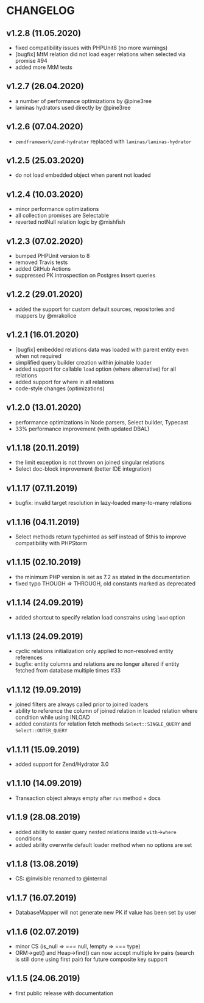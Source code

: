 # CHANGELOG 

v1.2.8 (11.05.2020)
--------------------
- fixed compatibility issues with PHPUnit8 (no more warnings)
- [bugfix] MtM relation did not load eager relations when selected via promise #94  
- added more MtM tests

v1.2.7 (26.04.2020)
--------------------
- a number of performance optimizations by @pine3ree
- laminas hydrators used directly by @pine3ree

v1.2.6 (07.04.2020)
--------------------
- `zendframework/zend-hydrator` replaced with `laminas/laminas-hydrator`

v1.2.5 (25.03.2020)
--------------------
- do not load embedded object when parent not loaded

v1.2.4 (10.03.2020)
--------------------
- minor performance optimizations
- all collection promises are Selectable
- reverted notNull relation logic by @mishfish

v1.2.3 (07.02.2020)
--------------------
- bumped PHPUnit version to 8
- removed Travis tests
- added GitHub Actions
- suppressed PK introspection on Postgres insert queries 

v1.2.2 (29.01.2020)
--------------------
- added the support for custom default sources, repositories and mappers by @mrakolice 

v1.2.1 (16.01.2020)
--------------------
- [bugfix] embedded relations data was loaded with parent entity even when not required
- simplified query builder creation within joinable loader
- added support for callable `load` option (where alternative) for all relations
- added support for where in all relations
- code-style changes (optimizations)

v1.2.0 (13.01.2020)
--------------------
- performance optimizations in Node parsers, Select builder, Typecast
- 33% performance improvement (with updated DBAL)

v1.1.18 (20.11.2019)
--------------------
- the limit exception is not thrown on joined singular relations 
- Select doc-block improvement (better IDE integration)

v1.1.17 (07.11.2019)
--------------------
- bugfix: invalid target resolution in lazy-loaded many-to-many relations

v1.1.16 (04.11.2019)
--------------------
- Select methods return typehinted as self instead of $this to improve compatibility with PHPStorm

v1.1.15 (02.10.2019)
--------------------
- the minimum PHP version is set as 7.2 as stated in the documentation
- fixed typo THOUGH => THROUGH, old constants marked as deprecated 

v1.1.14 (24.09.2019)
--------------------
- added shortcut to specify relation load constrains using `load` option

v1.1.13 (24.09.2019)
--------------------
- cyclic relations initialization only applied to non-resolved entity references
- bugfix: entity columns and relations are no longer altered if entity fetched from database multiple times #33

v1.1.12 (19.09.2019)
--------------------
- joined filters are always called prior to joined loaders
- ability to reference the column of joined relation in loaded relation where condition while using INLOAD
- added constants for relation fetch methods `Select::SINGLE_QUERY` and `Select::OUTER_QUERY`

v1.1.11 (15.09.2019)
--------------------
- added support for Zend/Hydrator 3.0

v1.1.10 (14.09.2019)
--------------------
- Transaction object always empty after `run` method + docs

v1.1.9 (28.08.2019)
--------------------
- added ability to easier query nested relations inside `with`->`where` conditions
- added ability overwrite default loader method when no options are set

v1.1.8 (13.08.2019)
--------------------
- CS: @invisible renamed to @internal

v1.1.7 (16.07.2019)
--------------------
- DatabaseMapper will not generate new PK if value has been set by user

v1.1.6 (02.07.2019)
--------------------
- minor CS (is_null => === null, !empty => === type)
- ORM->get() and Heap->find() can now accept multiple kv pairs (search is still done using first pair) for future composite key support

v1.1.5 (24.06.2019)
--------------------
- first public release with documentation
